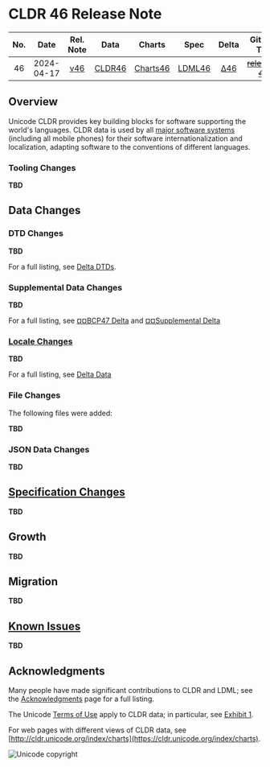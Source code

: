 # CLDR 46 Release Note

| No. |    Date    | Rel. Note |  Data  |  Charts  | Spec |   Delta  | GitHub Tag | Delta DTD | CLDR JSON |
|:---:|:----------:|:---------:|:------:|:--------:|:------------:|:---:|:----------:|:---------:|:---------:|
|  46 | 2024-04-17 |    [v46](http://cldr.unicode.org/index/downloads/cldr-46)    | [CLDR46](http://unicode.org/Public/cldr/46/) | [Charts46](http://unicode.org/cldr/charts/dev) |    [LDML46](http://www.unicode.org/reports/tr35/proposed.html)    | [Δ46](https://unicode-org.atlassian.net/issues/?jql=project%20%3D%20CLDR%20AND%20status%20%3D%20Done%20AND%20resolution%20%3D%20Fixed%20AND%20fixVersion%20%3D%20%2246%22%20ORDER%20BY%20created%20ASC) | ~~[release-46](https://github.com/unicode-org/cldr/releases/tag/release-46)~~ |   [ΔDtd46](https://www.unicode.org/cldr/charts/dev/supplemental/dtd_deltas.html)  |   [46.0.0](https://github.com/unicode-org/cldr-json/releases/tag/46.0.0)  |

## Overview

Unicode CLDR provides key building blocks for software supporting the world's languages. 
CLDR data is used by all [major software systems](https://cldr.unicode.org/index#TOC-Who-uses-CLDR-) (including all mobile phones) for their software internationalization and localization, adapting software to the conventions of different languages.

### Tooling Changes

**TBD**

## Data Changes

### DTD Changes 

**TBD**

For a full listing, see [Delta DTDs](https://unicode.org/cldr/charts/46/supplemental/dtd_deltas.html).

### Supplemental Data Changes

**TBD**

For a full listing, see [¤¤BCP47 Delta](https://unicode.org/cldr/charts/46/delta/bcp47.html) and [¤¤Supplemental Delta](https://unicode.org/cldr/charts/46/delta/supplemental-data.html)

### [Locale Changes](https://unicode.org/cldr/charts/46/delta/index.html)

**TBD**

For a full listing, see [Delta Data](https://unicode.org/cldr/charts/46/delta/index.html)

### File Changes
The following files were added:

**TBD**

### JSON Data Changes

**TBD**

## [Specification Changes](http://www.unicode.org/reports/tr35/tr35.html)

**TBD**

## Growth

**TBD**

## Migration

**TBD**

## [Known Issues](https://unicode-org.atlassian.net/issues/CLDR-17535?jql=project%20%3D%20cldr%20and%20labels%20%3D%20%22ReleaseKnownIssue%22%20and%20status%20!%3D%20done)

**TBD**

## Acknowledgments

Many people have made significant contributions to CLDR and LDML; see the [Acknowledgments](https://cldr.unicode.org/index/acknowledgments) page for a full listing.

The Unicode [Terms of Use](https://unicode.org/copyright.html) apply to CLDR data; in particular, see [Exhibit 1](https://unicode.org/copyright.html#Exhibit1).

For web pages with different views of CLDR data, see [http://cldr.unicode.org/index/charts](https://cldr.unicode.org/index/charts).

![Unicode copyright](https://www.unicode.org/img/hb_notice.gif)
